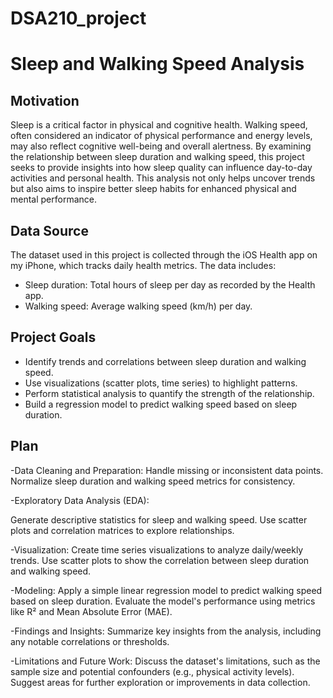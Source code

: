 # DSA210_project
# Sleep and Walking Speed Analysis

## Motivation
Sleep is a critical factor in physical and cognitive health. Walking speed, often considered an indicator of physical performance and energy levels, may also reflect cognitive well-being and overall alertness. By examining the relationship between sleep duration and walking speed, this project seeks to provide insights into how sleep quality can influence day-to-day activities and personal health. This analysis not only helps uncover trends but also aims to inspire better sleep habits for enhanced physical and mental performance.

## Data Source
The dataset used in this project is collected through the iOS Health app on my iPhone, which tracks daily health metrics. The data includes:

- Sleep duration: Total hours of sleep per day as recorded by the Health app.
- Walking speed: Average walking speed (km/h) per day.

## Project Goals
- Identify trends and correlations between sleep duration and walking speed.
- Use visualizations (scatter plots, time series) to highlight patterns.
- Perform statistical analysis to quantify the strength of the relationship.
- Build a regression model to predict walking speed based on sleep duration.

## Plan
-Data Cleaning and Preparation:
Handle missing or inconsistent data points.
Normalize sleep duration and walking speed metrics for consistency.

-Exploratory Data Analysis (EDA):

Generate descriptive statistics for sleep and walking speed.
Use scatter plots and correlation matrices to explore relationships.

-Visualization:
Create time series visualizations to analyze daily/weekly trends.
Use scatter plots to show the correlation between sleep duration and walking speed.

-Modeling:
Apply a simple linear regression model to predict walking speed based on sleep duration.
Evaluate the model's performance using metrics like R² and Mean Absolute Error (MAE).

-Findings and Insights:
Summarize key insights from the analysis, including any notable correlations or thresholds.

-Limitations and Future Work:
Discuss the dataset's limitations, such as the sample size and potential confounders (e.g., physical activity levels).
Suggest areas for further exploration or improvements in data collection.
